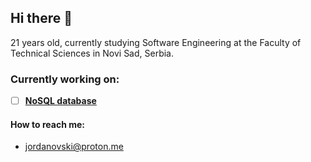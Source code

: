 ## Hi there 👋

<!--
**idzaaa9/idzaaa9** is a ✨ _special_ ✨ repository because its `README.md` (this file) appears on your GitHub profile.

Here are some ideas to get you started:

- 🔭 I’m currently working on ...
- 🌱 I’m currently learning ...
- 👯 I’m looking to collaborate on ...
- 🤔 I’m looking for help with ...
- 💬 Ask me about ...
- 📫 How to reach me: ...
- 😄 Pronouns: ...
- ⚡ Fun fact: ...
-->

21 years old, currently studying Software Engineering at the Faculty of Technical Sciences in Novi Sad, Serbia.

### Currently working on:

- [ ] [**NoSQL database**](https://github.com/idzaaa9/NoSQLDB)

#### How to reach me:

- [jordanovski@proton.me](mailto:jordanovski@proton.me)

